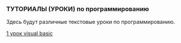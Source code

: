 ### ТУТОРИАЛЫ (УРОКИ) по программированию

Здесь будут различные текстовые уроки
по программированию.

[1 урок visual basic](http://github.com)
